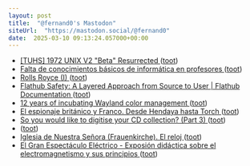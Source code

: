 ```yaml
---
layout: post
title:  "@fernand0's Mastodon"
siteUrl:  "https://mastodon.social/@fernand0"
date:  2025-03-10 09:13:24.057000+00:00
---
```

*  [[TUHS] 1972 UNIX V2 "Beta" Resurrected ](https://www.tuhs.org/pipermail/tuhs/2025-February/031420.htm) ([toot](https://mastodon.social/@fernand0/114137366793665135))
*  [Falta de conocimientos básicos de informática en profesores ](https://changlonet.com/blog/falta-de-conocimientos-bsicos-de-informtica-en-profesores) ([toot](https://mastodon.social/@fernand0/114135677262638353))
*  [Rolls Royce (I) ](https://avecesunafoto.wordpress.com/2025/03/09/rolls-royce-i) ([toot](https://mastodon.social/@fernand0/114133935494732759))
*  [Flathub Safety: A Layered Approach from Source to User \| Flathub Documentation ](https://docs.flathub.org/blog/app-safety-layered-approach-source-to-use) ([toot](https://mastodon.social/@fernand0/114133899913677808))
*  [12 years of incubating Wayland color management ](https://www.collabora.com/news-and-blog/news-and-events/12-years-of-incubating-wayland-color-management.htm) ([toot](https://mastodon.social/@fernand0/114133687183251494))
*  [El espionaje británico y Franco. Desde Hendaya hasta Torch ](https://puz.unizar.es/2979-el-espionaje-britanico-y-franco-desde-hendaya-hasta-torch.htm) ([toot](https://mastodon.social/@fernand0/114133145828520530))
*  [So you would like to digitise your CD collection? (Part 3) ](https://dev.to/fernand0/so-you-would-like-to-digitise-your-cd-collection-part-3-505) ([toot](https://mastodon.social/@fernand0/114132411906878627))
*  [ ](https://forocoches.com/foro/showthread.php?t=10270341) ([toot](https://mastodon.social/@fernand0/114132373136337222))
*  [Iglesia de Nuestra Señora (Frauenkirche). El reloj ](https://www.flickr.com/photos/fernand0/54359881251) ([toot](https://mastodon.social/@fernand0/114132308303805106))
*  [El Gran Espectáculo Eléctrico - Exposión didáctica sobre el electromagnetismo y sus principios ](https://granteatroelectrico.framer.website) ([toot](https://mastodon.social/@fernand0/114132132979283867))
